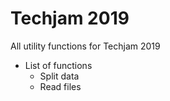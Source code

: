 # Techjam 2019
All utility functions for Techjam 2019

- List of functions
    - Split data
    - Read files